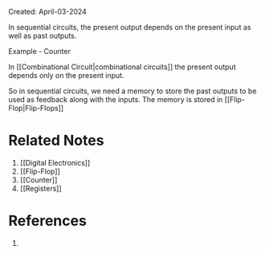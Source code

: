 Created: April-03-2024

In sequential circuits, the present output depends on the present input as well as past outputs.

Example - Counter

In [[Combinational Circuit|combinational circuits]] the present output depends only on the present input.

So in sequential circuits, we need a memory to store the past outputs to be used as feedback along with the inputs. The memory is stored in [[Flip-Flop|Flip-Flops]]
# Related Notes

1. [[Digital Electronics]]
2. [[Flip-Flop]]
3. [[Counter]]
4. [[Registers]]
# References

1. 